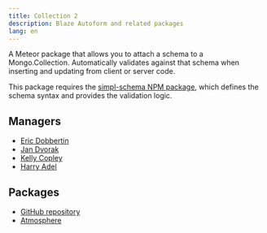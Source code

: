 ```yaml
---
title: Collection 2
description: Blaze Autoform and related packages
lang: en
---
```


A Meteor package that allows you to attach a schema to a Mongo.Collection. Automatically validates against that schema when inserting and updating from client or server code.

This package requires the [simpl-schema NPM package](https://github.com/aldeed/simple-schema-js), which defines the schema syntax and provides the validation logic.

## Managers
* [Eric Dobbertin](https://github.com/sponsors/aldeed)
* [Jan Dvorak](https://github.com/sponsors/StorytellerCZ)
* [Kelly Copley](https://github.com/sponsors/copleykj)
* [Harry Adel](https://github.com/harryadel)

## Packages
- [GitHub repository](https://github.com/Meteor-Community-Packages/meteor-collection2)
- [Atmosphere](https://atmospherejs.com/aldeed/collection2)
